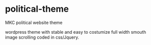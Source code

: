 # political-theme
MKC political website theme

wordpress theme with stable and easy to costumize full width smouth image scrolling coded in css/Jquery.
